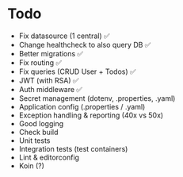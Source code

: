 # Todo

- Fix datasource (1 central) ✅
- Change healthcheck to also query DB ✅
- Better migrations ✅
- Fix routing ✅
- Fix queries (CRUD User + Todos) ✅
- JWT (with RSA) ✅
- Auth middleware ✅
- Secret management (dotenv, .properties, .yaml)
- Application config (.properties / .yaml)
- Exception handling & reporting (40x vs 50x)
- Good logging
- Check build
- Unit tests
- Integration tests (test containers)
- Lint & editorconfig
- Koin (?)
